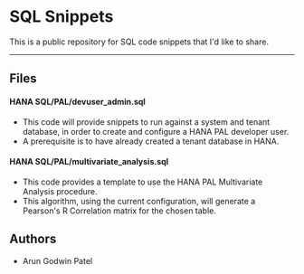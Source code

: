 # SQL Snippets

This is a public repository for SQL code snippets that I'd like to share.

***

## Files

#### HANA SQL/PAL/devuser_admin.sql
- This code will provide snippets to run against a system and tenant database, in order to create and configure a HANA PAL developer user.
- A prerequisite is to have already created a tenant database in HANA.

#### HANA SQL/PAL/multivariate_analysis.sql
- This code provides a template to use the HANA PAL Multivariate Analysis procedure.
- This algorithm, using the current configuration, will generate a Pearson's R Correlation matrix for the chosen table. 


## Authors
- Arun Godwin Patel